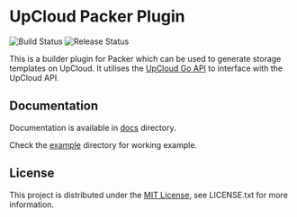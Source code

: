 # UpCloud Packer Plugin

![Build Status](https://github.com/UpCloudLtd/packer-plugin-upcloud/workflows/test/badge.svg)
![Release Status](https://github.com/UpCloudLtd/packer-plugin-upcloud/workflows/release/badge.svg)

This is a builder plugin for Packer which can be used to generate storage templates on UpCloud. It utilises the [UpCloud Go API](https://github.com/UpCloudLtd/upcloud-go-api) to interface with the UpCloud API.

## Documentation

Documentation is available in [docs](docs/) directory.

Check the [example](example/) directory for working example.

## License

This project is distributed under the [MIT License](https://opensource.org/licenses/MIT), see LICENSE.txt for more information.
